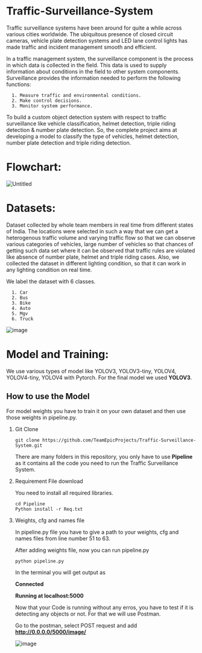 # Traffic-Surveillance-System

Traffic surveillance systems have been around for quite a while across various cities worldwide. The ubiquitous presence of closed circuit cameras, vehicle plate detection systems and LED lane control lights has made traffic and incident management smooth and efficient. 

In a traffic management system, the surveillance component is the process in which data is collected in the field. This data is used to supply information about conditions in the field to other system components. Surveillance provides the information needed to perform the following functions:
      
      1. Measure traffic and environmental conditions. 
      2. Make control decisions. 
      3. Monitor system performance.

To build a custom object detection system with respect to traffic surveillance like vehicle classification, helmet detection, triple riding detection & number plate detection. So, the complete project aims at developing a model to classify the type of vehicles, helmet detection, number plate detection and triple riding detection.

# Flowchart:
![Untitled](https://user-images.githubusercontent.com/73810961/135345373-d5004c0c-b84a-4d5b-9c56-6a2131b107d5.png)

# Datasets:
Dataset collected by whole team members in real time from different states of India. The locations were selected in such a way that we can get a heterogenous traffic volume and varying traffic flow so that we can observe various categories of vehicles, large number of vehicles so that chances of getting such data set where it can be observed that traffic rules are violated like absence of number plate, helmet and triple riding cases. Also, we collected the dataset in different lighting condition, so that it can work in any lighting condition on real time.

We label the dataset with 6 classes.

      1. Car
      2. Bus
      3. Bike
      4. Auto
      5. Mgv
      6. Truck

![image](https://user-images.githubusercontent.com/73810961/135346376-477e321f-9d77-4776-8c85-1843616a80ab.jpg)

# Model and Training:
We use various types of model like YOLOV3, YOLOV3-tiny, YOLOV4, YOLOV4-tiny, YOLOV4 with Pytorch. For the final model we used **YOLOV3**. 

## How to use the Model
For model weights you have to train it on your own dataset and then use those weights in pipeline.py.

1. Git Clone

       git clone https://github.com/TeamEpicProjects/Traffic-Surveillance-System.git

      There are many folders in this repository, you only have to use **Pipeline** as it contains all the code you need to run the Traffic Surveillance System.


2. Requirement File download

      You need to install all required  libraries. 
      
       cd Pipeline
       Python install -r Req.txt

3. Weights, cfg and names file

      In pipeline.py file you have to give a path to your weights, cfg and names files from line number 51 to 63.
      
      After adding weights file, now you can run pipeline.py
      
       python pipeline.py
       
      In the terminal you will get output as 
      
      **Connected**
      
      **Running at localhost:5000**
      
      Now that your Code is running without any erros, you have to test if it is detecting any objects or not. For that we will use Postman.
      
      Go to the postman, select POST request and add **http://0.0.0.0/5000/image/**
      
      ![image](https://user-images.githubusercontent.com/63397654/135412532-4c64fdb1-a382-43a2-b6ab-2b8ac10c2f92.png)

